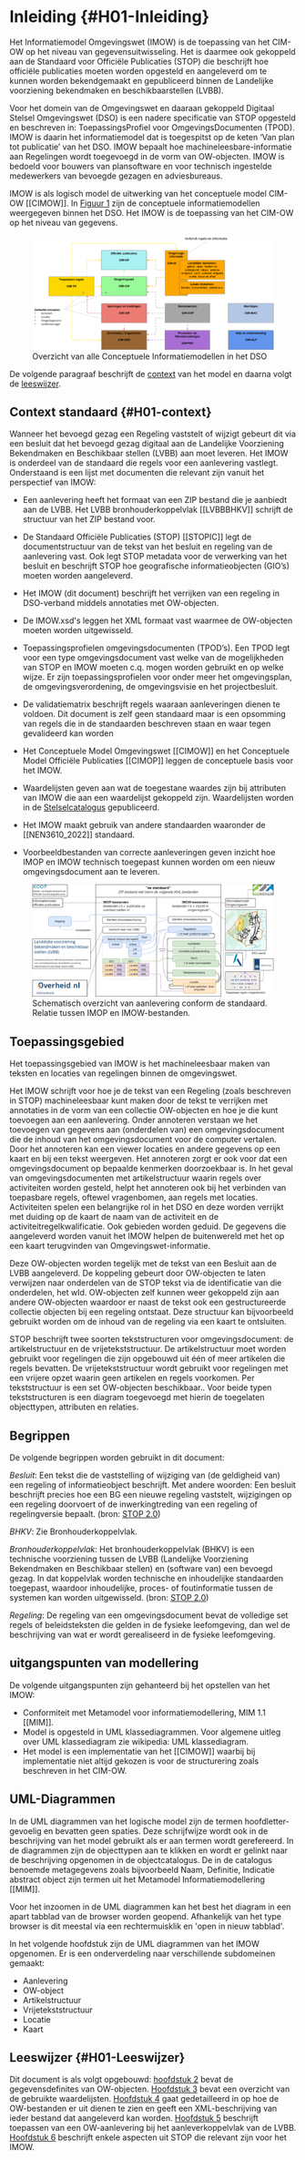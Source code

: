 # Inleiding {#H01-Inleiding}

Het Informatiemodel Omgevingswet (IMOW) is de toepassing van het CIM-OW op het
niveau van gegevensuitwisseling. Het is daarmee ook gekoppeld aan de Standaard
voor Officiële Publicaties (STOP) die beschrijft hoe officiële publicaties
moeten worden opgesteld en aangeleverd om te kunnen worden bekendgemaakt en
gepubliceerd binnen de Landelijke voorziening bekendmaken en beschikbaarstellen
(LVBB). 

Voor het domein van de Omgevingswet en daaraan gekoppeld Digitaal Stelsel
Omgevingswet (DSO) is een nadere specificatie van STOP opgesteld en beschreven
in: ToepassingsProfiel voor OmgevingsDocumenten (TPOD). IMOW is daarin het
informatiemodel dat is toegespitst op de keten ‘Van plan tot publicatie’ van het
DSO. IMOW bepaalt hoe machineleesbare-informatie aan Regelingen wordt toegevoegd
in de vorm van OW-objecten. IMOW is bedoeld voor bouwers van plansoftware en
voor technisch ingestelde medewerkers van bevoegde gezagen en adviesbureaus.

IMOW is als logisch model de uitwerking van het conceptuele model CIM-OW
[[CIMOW]]. In [Figuur 1](#fig-StelselVanCIMs) zijn de conceptuele informatiemodellen
weergegeven binnen het DSO. Het IMOW is de toepassing van het CIM-OW op het
niveau van gegevens.

<figure id="fig-StelselVanCIMs">
    <img src="media/StelselVanCIMs.png" alt="">
    <figcaption>Overzicht van alle Conceptuele Informatiemodellen in het DSO</figcaption>
</figure>

De volgende paragraaf beschrijft de [context](#H01-context) van het model en daarna volgt de [leeswijzer](#H01-Leeswijzer).

## Context standaard {#H01-context}

Wanneer het bevoegd gezag een Regeling vaststelt of wijzigt
gebeurt dit via een besluit dat het bevoegd gezag digitaal aan de Landelijke
Voorziening Bekendmaken en Beschikbaar stellen (LVBB) aan moet leveren. Het IMOW
is onderdeel van de standaard die regels voor een aanlevering vastlegt.
Onderstaand is een lijst met documenten die relevant zijn vanuit het perspectief
van IMOW:

- Een aanlevering heeft het formaat van een ZIP bestand die je aanbiedt aan de
  LVBB. Het LVBB bronhouderkoppelvlak [[LVBBBHKV]] schrijft de structuur van
  het ZIP bestand voor.
- De Standaard Officiële Publicaties (STOP) [[STOPIC]] legt de documentstructuur
 van de tekst van het
  besluit en <a>regeling</a> van de aanlevering vast. Ook legt STOP
  metadata voor de verwerking van het besluit en beschrijft STOP
  hoe geografische informatieobjecten (GIO’s) moeten worden
  aangeleverd.

- Het IMOW (dit document) beschrijft het verrijken van een regeling
  in DSO-verband middels annotaties met OW-objecten.
- De IMOW.xsd's leggen het XML formaat vast waarmee de OW-objecten moeten worden
  uitgewisseld.
- Toepassingsprofielen omgevingsdocumenten (TPOD’s). Een TPOD legt voor een type omgevingsdocument vast welke van de mogelijkheden van STOP en IMOW moeten c.q. mogen worden gebruikt en op welke wijze. Er zijn toepassingsprofielen voor onder meer het omgevingsplan, de omgevingsverordening, de omgevingsvisie en het projectbesluit.
- De validatiematrix beschrijft regels waaraan aanleveringen dienen te
    voldoen. Dit document is zelf geen standaard maar is een opsomming van
    regels die in de standaarden beschreven staan en waar tegen gevalideerd kan
    worden
- Het Conceptuele Model Omgevingswet [[CIMOW]] en het Conceptuele Model Officiële
  Publicaties [[CIMOP]] leggen de conceptuele basis voor het IMOW.
- Waardelijsten geven aan wat de toegestane waardes zijn bij attributen van IMOW
  die aan een waardelijst gekoppeld zijn. Waardelijsten worden in de
  [Stelselcatalogus](https://stelselcatalogus.omgevingswet.overheid.nl/waardelijsten)
  gepubliceerd.
- Het IMOW maakt gebruik van andere standaarden waaronder de [[NEN3610_2022]] standaard.
- Voorbeeldbestanden van correcte aanleveringen geven inzicht hoe IMOP en
  IMOW technisch toegepast kunnen worden om een nieuw omgevingsdocument aan te
  leveren.

<figure>
    <img src='media/OverzichtAanlevering.png'></img>
    <figcaption>Schematisch overzicht van aanlevering conform de standaard. Relatie tussen IMOP en IMOW-bestanden.</figcaption>
</figure>

## Toepassingsgebied

Het toepassingsgebied van IMOW is het machineleesbaar maken van teksten en locaties van regelingen binnen de omgevingswet.

Het IMOW schrijft voor hoe je de tekst van een Regeling (zoals beschreven in STOP)
machineleesbaar kunt maken door de tekst te verrijken met
annotaties in de vorm van een collectie OW-objecten en hoe je die kunt toevoegen
aan een aanlevering. Onder annoteren verstaan we het toevoegen van gegevens aan
(onderdelen van) een omgevingsdocument die de inhoud van het omgevingsdocument
voor de computer vertalen. Door het annoteren kan een viewer locaties en andere
gegevens op een kaart en bij een tekst weergeven. Het annoteren zorgt er ook
voor dat een omgevingsdocument op bepaalde kenmerken doorzoekbaar is. In het
geval van omgevingsdocumenten met artikelstructuur waarin regels over
activiteiten worden gesteld, helpt het annoteren ook bij het verbinden van
toepasbare regels, oftewel vragenbomen, aan regels met locaties. Activiteiten
spelen een belangrijke rol in het DSO en deze worden verrijkt met duiding op de
kaart de naam van de activiteit en de activiteitregelkwalificatie. Ook gebieden 
worden geduid. De gegevens die aangeleverd worden vanuit
het IMOW helpen de buitenwereld met het op een kaart terugvinden van
Omgevingswet-informatie.

Deze OW-objecten worden
tegelijk met de tekst van een Besluit aan de LVBB aangeleverd. De koppeling
gebeurt door OW-objecten te laten verwijzen naar onderdelen van de STOP tekst via
de identificatie van die onderdelen, het wId.
OW-objecten zelf kunnen weer gekoppeld zijn aan andere OW-objecten waardoor er
naast de tekst ook een gestructureerde collectie objecten bij een regeling
ontstaat. Deze structuur kan bijvoorbeeld gebruikt worden om de inhoud van de
regeling via een kaart te ontsluiten.

STOP beschrijft twee soorten tekststructuren voor
omgevingsdocument: de artikelstructuur en de vrijetekststructuur.
De artikelstructuur moet worden gebruikt voor regelingen die zijn opgebouwd uit één of meer artikelen die regels bevatten. De vrijetekststructuur wordt gebruikt voor regelingen met een vrijere opzet waarin geen artikelen en regels voorkomen. Per tekststructuur is een set OW-objecten beschikbaar.. Voor beide typen
tekststructuren is een diagram toegevoegd met hierin de toegelaten objecttypen,
attributen en relaties.



## Begrippen

De volgende begrippen worden gebruikt in dit document:

<dfn>Besluit</dfn>: Een tekst die de vaststelling of wijziging van (de
geldigheid van) een regeling of informatieobject beschrijft. Met andere
woorden: Een besluit beschrijft precies hoe een BG een nieuwe regeling 
vaststelt, wijzigingen op een regeling doorvoert of de inwerkingtreding 
van een regeling of regelingversie bepaalt. (bron: [STOP 2.0](https://koop.gitlab.io/STOP/standaard/2.0.0-rc/begrippenlijst_besluit.html))

<dfn>BHKV</dfn>: Zie <a>Bronhouderkoppelvlak</a>.

<dfn>Bronhouderkoppelvlak</dfn>: Het bronhouderkoppelvlak (BHKV) is een
technische voorziening tussen de LVBB (Landelijke Voorziening Bekendmaken en
Beschikbaar stellen) en (software van) een bevoegd gezag. In dat koppelvlak
worden technische en inhoudelijke standaarden toegepast, waardoor inhoudelijke,
proces- of foutinformatie tussen de systemen kan worden uitgewisseld. (bron:
[STOP 2.0](https://koop.gitlab.io/STOP/standaard/2.0.0-rc/begrippenlijst_bronhouderkoppelvlak.html))

<dfn>Regeling</dfn>: De regeling van een omgevingsdocument bevat de volledige set regels of beleidsteksten die gelden in de fysieke leefomgeving, dan wel de beschrijving van wat er wordt gerealiseerd in de fysieke leefomgeving.

## uitgangspunten van modellering

De volgende uitgangspunten zijn gehanteerd bij het opstellen van het IMOW:

- Conformiteit met Metamodel voor informatiemodellering, MIM 1.1 [[MIM]].
- Model is opgesteld in UML klassediagrammen. Voor algemene uitleg over UML klassediagram zie wikipedia: UML klassediagram.
- Het model is een implementatie van het [[CIMOW]] waarbij bij implementatie niet altijd gekozen is voor de structurering zoals beschreven in het CIM-OW.

## UML-Diagrammen

In de UML diagrammen van het logische model zijn de termen hoofdletter-gevoelig
en bevatten geen spaties. Deze schrijfwijze wordt ook in de beschrijving van het
model gebruikt als er aan termen wordt gerefereerd. In de diagrammen zijn de
objecttypen aan te klikken en wordt er gelinkt naar de beschrijving opgenomen in
de objectcatalogus. De in de catalogus benoemde metagegevens zoals bijvoorbeeld
Naam, Definitie, Indicatie abstract object zijn termen uit het Metamodel
Informatiemodellering [[MIM]].

Voor het inzoomen in de UML diagrammen kan het best het diagram in een apart
tabblad van de browser worden geopend. Afhankelijk van het type browser is dit
meestal via een rechtermuisklik en 'open in nieuw tabblad'.

In het volgende hoofdstuk zijn de UML diagrammen van het IMOW opgenomen. Er is
een onderverdeling naar verschillende subdomeinen gemaakt:

- Aanlevering
- OW-object
- Artikelstructuur
- Vrijetekststructuur
- Locatie
- Kaart

## Leeswijzer {#H01-Leeswijzer}

Dit document is als volgt opgebouwd: [hoofdstuk 2](#cat) bevat de gegevensdefinites
van OW-objecten. [Hoofdstuk 3](#lis) bevat een overzicht van de gebruikte waardelijsten.
[Hoofdstuk 4](#H04-Implementatie) gaat gedetailleerd in op hoe de
OW-bestanden er uit dienen te zien en geeft een XML-beschrijving van ieder
bestand dat aangeleverd kan worden. [Hoofdstuk 5](#H05-GebruikIMOW)
beschrijft toepassen van een OW-aanlevering bij het aanleverkoppelvlak van de LVBB. [Hoofdstuk 6](#H06-OPinIMOW)
beschrijft enkele aspecten uit STOP die relevant zijn voor het IMOW.
